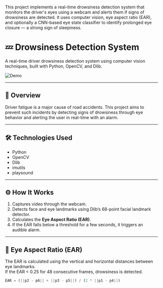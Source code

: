 This project implements a real-time drowsiness detection system that monitors the driver's eyes using a webcam and alerts them if signs of drowsiness are detected. It uses computer vision, eye aspect ratio (EAR), and optionally a CNN-based eye state classifier to identify prolonged eye closure — a strong sign of sleepiness.

# 💤 Drowsiness Detection System

A real-time driver drowsiness detection system using computer vision techniques, built with Python, OpenCV, and Dlib.

![Demo](https://user-images.githubusercontent.com/your-gif-or-screenshot.gif)

---

## 🚗 Overview

Driver fatigue is a major cause of road accidents. This project aims to prevent such incidents by detecting signs of drowsiness through eye behavior and alerting the user in real-time with an alarm.

---

## 🛠️ Technologies Used

- Python
- OpenCV
- Dlib
- imutils
- playsound

---

## ⚙️ How It Works

1. Captures video through the webcam.
2. Detects face and eye landmarks using Dlib’s 68-point facial landmark detector.
3. Calculates the **Eye Aspect Ratio (EAR)**.
4. If the EAR falls below a threshold for a few seconds, it triggers an audible alarm.

---

## 🔁 Eye Aspect Ratio (EAR)

The EAR is calculated using the vertical and horizontal distances between eye landmarks.  
If the EAR < 0.25 for 48 consecutive frames, drowsiness is detected.

```python
EAR = (||p2 - p6|| + ||p3 - p5||) / (2 * ||p1 - p4||)


